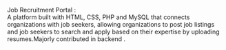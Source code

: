 Job Recruitment Portal :  
A platform built with HTML, CSS, PHP and MySQL  that connects organizations with job seekers, allowing organizations to post job listings and job seekers to search and apply based on their expertise by uploading resumes.Majorly contributed in backend .
